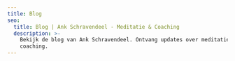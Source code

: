 ```yaml
---
title: Blog
seo:
  title: Blog | Ank Schravendeel - Meditatie & Coaching
  description: >-
    Bekijk de blog van Ank Schravendeel. Ontvang updates over meditatie en
    coaching.
---
```

